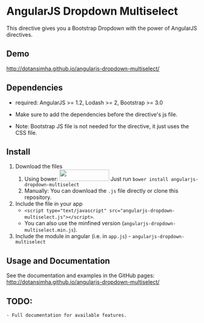 # AngularJS Dropdown Multiselect

This directive gives you a Bootstrap Dropdown with the power of AngularJS directives.

## Demo
http://dotansimha.github.io/angularjs-dropdown-multiselect/

## Dependencies
- required: AngularJS >= 1.2, Lodash >= 2, Bootstrap >= 3.0

- Make sure to add the dependencies before the directive's js file. 
- Note: Bootstrap JS file is not needed for the directive, it just uses the CSS file.

## Install
1. Download the files
	1. Using bower: <img src="//benschwarz.github.io/bower-badges/badge@2x.png" width="130" height="30">
		Just run `bower install angularjs-dropdown-multiselect`
	2. Manually:
		You can download the `.js` file directly or clone this repository.
2. Include the file in your app
	- `<script type="text/javascript" src="angularjs-dropdown-multiselect.js"></script>`.
	- You can also use the minfined version (`angularjs-dropdown-multiselect.min.js`).
3. Include the module in angular (i.e. in `app.js`) - `angularjs-dropdown-multiselect`


## Usage and Documentation
See the documentation and examples in the GitHub pages:
http://dotansimha.github.io/angularjs-dropdown-multiselect/

## TODO:
	- Full documentation for available features.
